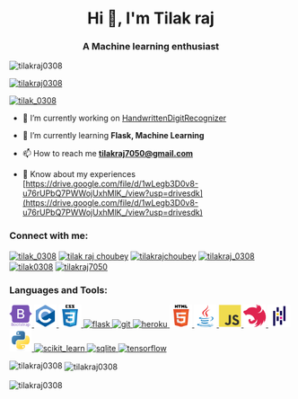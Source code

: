 <h1 align="center">Hi 👋, I'm Tilak raj</h1>
<h3 align="center">A Machine learning enthusiast</h3>

<p align="left"> <img src="https://komarev.com/ghpvc/?username=tilakraj0308&label=Profile%20views&color=0e75b6&style=flat" alt="tilakraj0308" /> </p>

<p align="left"> <a href="https://github.com/ryo-ma/github-profile-trophy"><img src="https://github-profile-trophy.vercel.app/?username=tilakraj0308" alt="tilakraj0308" /></a> </p>

<p align="left"> <a href="https://twitter.com/tilak_0308" target="blank"><img src="https://img.shields.io/twitter/follow/tilak_0308?logo=twitter&style=for-the-badge" alt="tilak_0308" /></a> </p>

- 🔭 I’m currently working on [HandwrittenDigitRecognizer](https://github.com/Tilakraj0308/HandWrittenDigitRecognizer.git)

- 🌱 I’m currently learning **Flask, Machine Learning**

- 📫 How to reach me **tilakraj7050@gmail.com**

- 📄 Know about my experiences [https://drive.google.com/file/d/1wLegb3D0v8-u76rUPbQ7PWWojUxhMlK_/view?usp=drivesdk](https://drive.google.com/file/d/1wLegb3D0v8-u76rUPbQ7PWWojUxhMlK_/view?usp=drivesdk)

<h3 align="left">Connect with me:</h3>
<p align="left">
<a href="https://twitter.com/tilak_0308" target="blank"><img align="center" src="https://raw.githubusercontent.com/rahuldkjain/github-profile-readme-generator/master/src/images/icons/Social/twitter.svg" alt="tilak_0308" height="30" width="40" /></a>
<a href="https://linkedin.com/in/tilak raj choubey" target="blank"><img align="center" src="https://raw.githubusercontent.com/rahuldkjain/github-profile-readme-generator/master/src/images/icons/Social/linked-in-alt.svg" alt="tilak raj choubey" height="30" width="40" /></a>
<a href="https://kaggle.com/tilakrajchoubey" target="blank"><img align="center" src="https://raw.githubusercontent.com/rahuldkjain/github-profile-readme-generator/master/src/images/icons/Social/kaggle.svg" alt="tilakrajchoubey" height="30" width="40" /></a>
<a href="https://instagram.com/tilakraj_0308" target="blank"><img align="center" src="https://raw.githubusercontent.com/rahuldkjain/github-profile-readme-generator/master/src/images/icons/Social/instagram.svg" alt="tilakraj_0308" height="30" width="40" /></a>
<a href="https://www.codechef.com/users/tilak0308" target="blank"><img align="center" src="https://cdn.jsdelivr.net/npm/simple-icons@3.1.0/icons/codechef.svg" alt="tilak0308" height="30" width="40" /></a>
<a href="https://auth.geeksforgeeks.org/user/tilakraj7050" target="blank"><img align="center" src="https://raw.githubusercontent.com/rahuldkjain/github-profile-readme-generator/master/src/images/icons/Social/geeks-for-geeks.svg" alt="tilakraj7050" height="30" width="40" /></a>
</p>

<h3 align="left">Languages and Tools:</h3>
<p align="left"> <a href="https://getbootstrap.com" target="_blank" rel="noreferrer"> <img src="https://raw.githubusercontent.com/devicons/devicon/master/icons/bootstrap/bootstrap-plain-wordmark.svg" alt="bootstrap" width="40" height="40"/> </a> <a href="https://www.cprogramming.com/" target="_blank" rel="noreferrer"> <img src="https://raw.githubusercontent.com/devicons/devicon/master/icons/c/c-original.svg" alt="c" width="40" height="40"/> </a> <a href="https://www.w3schools.com/css/" target="_blank" rel="noreferrer"> <img src="https://raw.githubusercontent.com/devicons/devicon/master/icons/css3/css3-original-wordmark.svg" alt="css3" width="40" height="40"/> </a> <a href="https://flask.palletsprojects.com/" target="_blank" rel="noreferrer"> <img src="https://www.vectorlogo.zone/logos/pocoo_flask/pocoo_flask-icon.svg" alt="flask" width="40" height="40"/> </a> <a href="https://git-scm.com/" target="_blank" rel="noreferrer"> <img src="https://www.vectorlogo.zone/logos/git-scm/git-scm-icon.svg" alt="git" width="40" height="40"/> </a> <a href="https://heroku.com" target="_blank" rel="noreferrer"> <img src="https://www.vectorlogo.zone/logos/heroku/heroku-icon.svg" alt="heroku" width="40" height="40"/> </a> <a href="https://www.w3.org/html/" target="_blank" rel="noreferrer"> <img src="https://raw.githubusercontent.com/devicons/devicon/master/icons/html5/html5-original-wordmark.svg" alt="html5" width="40" height="40"/> </a> <a href="https://www.java.com" target="_blank" rel="noreferrer"> <img src="https://raw.githubusercontent.com/devicons/devicon/master/icons/java/java-original.svg" alt="java" width="40" height="40"/> </a> <a href="https://developer.mozilla.org/en-US/docs/Web/JavaScript" target="_blank" rel="noreferrer"> <img src="https://raw.githubusercontent.com/devicons/devicon/master/icons/javascript/javascript-original.svg" alt="javascript" width="40" height="40"/> </a> <a href="https://nestjs.com/" target="_blank" rel="noreferrer"> <img src="https://raw.githubusercontent.com/devicons/devicon/master/icons/nestjs/nestjs-plain.svg" alt="nestjs" width="40" height="40"/> </a> <a href="https://pandas.pydata.org/" target="_blank" rel="noreferrer"> <img src="https://raw.githubusercontent.com/devicons/devicon/2ae2a900d2f041da66e950e4d48052658d850630/icons/pandas/pandas-original.svg" alt="pandas" width="40" height="40"/> </a> <a href="https://www.python.org" target="_blank" rel="noreferrer"> <img src="https://raw.githubusercontent.com/devicons/devicon/master/icons/python/python-original.svg" alt="python" width="40" height="40"/> </a> <a href="https://scikit-learn.org/" target="_blank" rel="noreferrer"> <img src="https://upload.wikimedia.org/wikipedia/commons/0/05/Scikit_learn_logo_small.svg" alt="scikit_learn" width="40" height="40"/> </a> <a href="https://www.sqlite.org/" target="_blank" rel="noreferrer"> <img src="https://www.vectorlogo.zone/logos/sqlite/sqlite-icon.svg" alt="sqlite" width="40" height="40"/> </a> <a href="https://www.tensorflow.org" target="_blank" rel="noreferrer"> <img src="https://www.vectorlogo.zone/logos/tensorflow/tensorflow-icon.svg" alt="tensorflow" width="40" height="40"/> </a> </p>

<p><img align="left" src="https://github-readme-stats.vercel.app/api/top-langs?username=tilakraj0308&show_icons=true&locale=en&layout=compact" alt="tilakraj0308" /></p>

<p>&nbsp;<img align="center" src="https://github-readme-stats.vercel.app/api?username=tilakraj0308&show_icons=true&locale=en" alt="tilakraj0308" /></p>

<p><img align="center" src="https://github-readme-streak-stats.herokuapp.com/?user=tilakraj0308&" alt="tilakraj0308" /></p>
